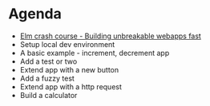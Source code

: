 # Agenda

* [Elm crash course - Building unbreakable webapps fast](https://www.youtube.com/watch?v=kEitFAY7Gc8)
* Setup local dev environment
* A basic example - increment, decrement app
* Add a test or two
* Extend app with a new button
* Add a fuzzy test
* Extend app with a http request
* Build a calculator